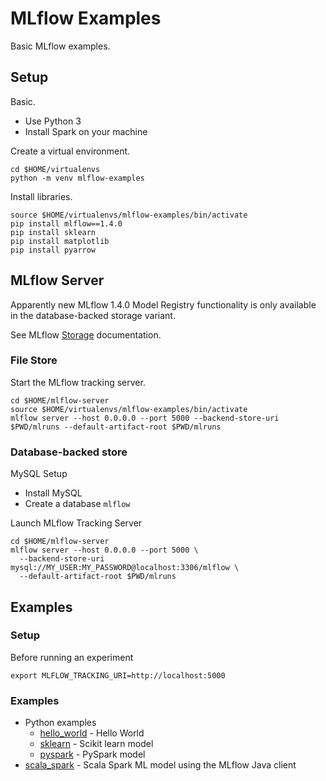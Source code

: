 # MLflow Examples

Basic MLflow examples.

## Setup

Basic.
* Use Python 3
* Install Spark on your machine

Create a virtual environment.
```
cd $HOME/virtualenvs
python -m venv mlflow-examples
```

Install libraries.
```
source $HOME/virtualenvs/mlflow-examples/bin/activate
pip install mlflow==1.4.0
pip install sklearn
pip install matplotlib
pip install pyarrow
```

## MLflow Server

Apparently new MLflow 1.4.0 Model Registry functionality is only available in the database-backed storage variant.

See MLflow [Storage](https://mlflow.org/docs/latest/tracking.html#storage) documentation.

### File Store

Start the MLflow tracking server.

```
cd $HOME/mlflow-server
source $HOME/virtualenvs/mlflow-examples/bin/activate
mlflow server --host 0.0.0.0 --port 5000 --backend-store-uri $PWD/mlruns --default-artifact-root $PWD/mlruns
```

### Database-backed store

MySQL Setup
* Install MySQL
* Create a database `mlflow`

Launch MLflow Tracking Server
```
cd $HOME/mlflow-server
mlflow server --host 0.0.0.0 --port 5000 \
  --backend-store-uri mysql://MY_USER:MY_PASSWORD@localhost:3306/mlflow \
  --default-artifact-root $PWD/mlruns  
```

## Examples
### Setup
Before running an experiment
```
export MLFLOW_TRACKING_URI=http://localhost:5000
```

### Examples
* Python examples
  * [hello_world](hello_world) - Hello World
  * [sklearn](sklearn) - Scikit learn model
  * [pyspark](pyspark) - PySpark model
* [scala_spark](scala_spark) - Scala Spark ML model using the MLflow Java client

